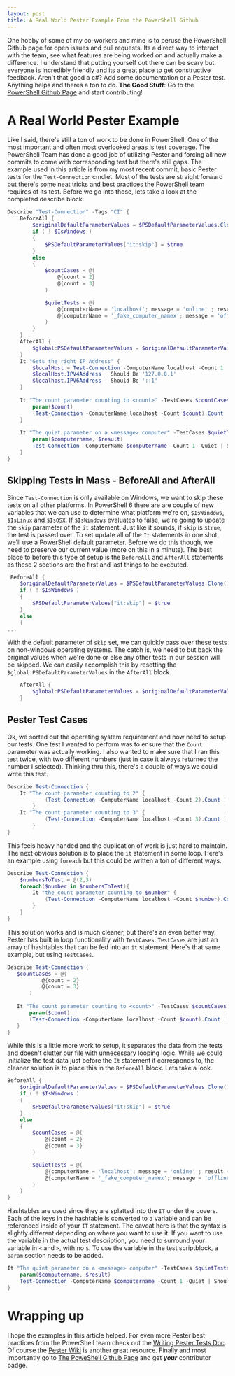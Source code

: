 ```yaml
---
layout: post
title: A Real World Pester Example From the PowerShell Github
---
```

One hobby of some of my co-workers and mine is to peruse the PowerShell Github page for open issues and pull requests. Its a direct way to interact with the team, see what features are being worked on and actually make a difference. I understand that putting yourself out there can be scary but everyone is incredibly friendly and its a great place to get constructive feedback. Aren't that good a c#? Add some documentation or a Pester test. Anything helps and theres a ton to do. **The Good Stuff**: Go to the [PowerShell Github Page](https://github.com/PowerShell/Powershell) and start contributing!

# A Real World Pester Example 
Like I said, there's still a ton of work to be done in PowerShell. One of the most important and often most overlooked areas is test coverage. The PowerShell Team has done a good job of utilizing Pester and forcing all new commits to come with corresponding test but there's still gaps. The example used in this article is from my most recent commit, basic Pester tests for the ```Test-Connection``` cmdlet. Most of the tests are straight forward but there's some neat tricks and best practices the PowerShell team requires of its test. Before we go into those, lets take a look at the completed describe block.  
```powershell
Describe "Test-Connection" -Tags "CI" {
    BeforeAll {
        $originalDefaultParameterValues = $PSDefaultParameterValues.Clone()
        if ( ! $IsWindows )
        {
            $PSDefaultParameterValues["it:skip"] = $true
        }
        else
        {
            $countCases = @(
                @{count = 2}
                @{count = 3}
            )

            $quietTests = @(
                @{computerName = 'localhost'; message = 'online' ; result = $true}
                @{computerName = '_fake_computer_namex'; message = 'offline' ; result = $false}
            )
        }
    }
    AfterAll {
        $global:PSDefaultParameterValues = $originalDefaultParameterValues
    }
    It "Gets the right IP Address" {
        $localHost = Test-Connection -ComputerName localhost -Count 1
        $localHost.IPV4Address | Should Be '127.0.0.1'
        $localhost.IPV6Address | Should Be '::1'
    }
    
    It "The count parameter counting to <count>" -TestCases $countCases {
        param($count)
        (Test-Connection -ComputerName localhost -Count $count).Count | Should Be $count
    }
        
    It "The quiet parameter on a <message> computer" -TestCases $quietTests {
        param($computername, $result)
        Test-Connection -ComputerName $computername -Count 1 -Quiet | Should Be $result
    }
}
```
## Skipping Tests in Mass - BeforeAll and AfterAll 
 Since ```Test-Connection``` is only available on Windows, we want to skip these tests on all other platforms. In PowerShell 6 there are are couple of new variables that we can use to determine what platform we're on, ```$IsWindows```, ```$IsLinux``` and ```$IsOSX```. If ```$IsWindows``` evaluates to false, we're going to update the ```skip``` parameter of the ```it``` statement. Just like it sounds, if ```skip``` is ```$true```, the test is passed over. To set update all of the ```It``` statements in one shot, we'll use a PowerShell default parameter. Before we do this though, we need to preserve our current value (more on this in a minute). The best place to before this type of setup is the ```BeforeAll``` and ```AfterAll``` statements as these 2 sections are the first and last things to be executed. 
```powershell
 BeforeAll {
    $originalDefaultParameterValues = $PSDefaultParameterValues.Clone()
    if ( ! $IsWindows )
    {
        $PSDefaultParameterValues["it:skip"] = $true
    }
    else
    {
... 
````
With the default parameter of ```skip``` set, we can quickly pass over these tests on non-windows operating systems. The catch is, we need to but back the original values when we're done or else any other tests in our session will be skipped. We can easily accomplish this by resetting the ```$global:PSDefaultParameterValues``` in the ```AfterAll``` block.
```powershell
    AfterAll {
        $global:PSDefaultParameterValues = $originalDefaultParameterValues
    }
```
## Pester Test Cases
Ok, we sorted out the operating system requirement and now need to setup our tests. One test I wanted to perform was to ensure that the ```Count``` parameter was actually working. I also wanted to make sure that I ran this test twice, with two different numbers (just in case it always returned the number I selected). Thinking thru this, there's a couple of ways we could write this test.
```powershell
Describe Test-Connection {
    It "The count parameter counting to 2" {
            (Test-Connection -ComputerName localhost -Count 2).Count | Should Be 2
        }
    It "The count parameter counting to 3" {
            (Test-Connection -ComputerName localhost -Count 3).Count | Should Be 3
        }
}
```
This feels heavy handed and the duplication of work is just hard to maintain. The next obvious solution is to place the ```it``` statement in some loop. Here's an example using ```foreach``` but this could be written a ton of different ways. 
```powershell
Describe Test-Connection {
    $numbersToTest = @(2,3)
    foreach($number in $numbersToTest){
        It "the count parameter counting to $number" {
            (Test-Connection -ComputerName localhost -Count $number).Count | Should Be $number
        }
    }
}
```
 This solution works and is much cleaner, but there's an even better way. Pester has built in loop functionality with ```TestCases```. ```TestCases``` are just an array of hashtables that can be fed into an ```it``` statement. Here's that same example, but using ```TestCases```.
 ```powershell
Describe Test-Connection {
    $countCases = @(
            @{count = 2}
            @{count = 3}
        )
    
    It "The count parameter counting to <count>" -TestCases $countCases {
        param($count)
        (Test-Connection -ComputerName localhost -Count $count).Count | Should Be $count
    }
}
```
While this is a little more work to setup, it separates the data from the tests and doesn't clutter our file with unnecessary looping logic. While we could initialize the test data just before the ```It``` statement it corresponds to, the cleaner solution is to place this in the ```BeforeAll``` block. Lets take a look.
```powershell
BeforeAll {
    $originalDefaultParameterValues = $PSDefaultParameterValues.Clone()
    if ( ! $IsWindows )
    {
        $PSDefaultParameterValues["it:skip"] = $true
    }
    else
    {
        $countCases = @(
            @{count = 2}
            @{count = 3}
        )

        $quietTests = @(
            @{computerName = 'localhost'; message = 'online' ; result = $true}
            @{computerName = '_fake_computer_namex'; message = 'offline' ; result = $false}
        )
    }
}
```
Hashtables are used since they are splatted into the ```IT``` under the covers. Each of the keys in the hashtable is converted to a variable and can be referenced inside of your ```IT``` statement. The caveat here is that the syntax is slightly different depending on where you want to use it. If you want to use the variable in the actual test description, you need to surround your variable in ```<``` and ```>```, with no ```$```. To use the variable in the test scriptblock, a ```param``` section needs to be added. 
```powershell
It "The quiet parameter on a <message> computer" -TestCases $quietTests {
    param($computername, $result)
    Test-Connection -ComputerName $computername -Count 1 -Quiet | Should Be $result
}
```
# Wrapping up
I hope the examples in this article helped. For even more Pester best practices from the PowerShell team check out the [Writing Pester Tests Doc](https://github.com/PowerShell/PowerShell/blob/master/docs/testing-guidelines/WritingPesterTests.md). Of course the [Pester Wiki](https://github.com/pester/Pester/wiki) is another great resource. Finally and most importantly go to [The PoweShell Github Page](https://github.com/powershell/powershell) and get ***your*** contributor badge.